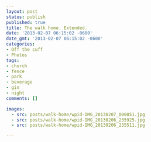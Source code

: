 ```yaml
---
layout: post
status: publish
published: true
title: The walk home. Extended.
date: '2013-02-07 06:15:02 -0600'
date_gmt: '2013-02-07 06:15:02 -0600'
categories:
- Off the cuff
- Photos
tags:
- church
- fence
- park
- beverage
- gin
- night
comments: []

images:
  - src: posts/walk-home/wpid-IMG_20130207_000051.jpg
  - src: posts/walk-home/wpid-IMG_20130206_235925.jpg
  - src: posts/walk-home/wpid-IMG_20130206_235511.jpg

---
```


